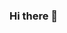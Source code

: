 ### Hi there 👋

<!--
**Esthea/Esthea** is a ✨ _special_ ✨ repository because its `README.md` (this file) appears on your GitHub profile.
https://www.qrcode-monkey.com/ru/ qr
Here are some ideas to get you started:

- 🔭 I’m currently working on ...
- 🌱 I’m currently learning ...
- 👯 I’m looking to collaborate on ...
- 🤔 I’m looking for help with ...
- 💬 Ask me about ...
- 📫 How to reach me: ...
- 😄 Pronouns: ...
- ⚡ Fun fact: ...
-->
